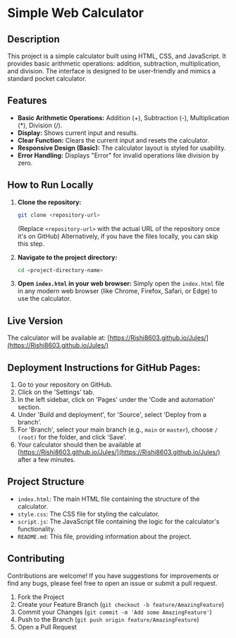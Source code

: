 # Simple Web Calculator

## Description

This project is a simple calculator built using HTML, CSS, and JavaScript. It provides basic arithmetic operations: addition, subtraction, multiplication, and division. The interface is designed to be user-friendly and mimics a standard pocket calculator.

## Features

-   **Basic Arithmetic Operations:** Addition (+), Subtraction (-), Multiplication (*), Division (/).
-   **Display:** Shows current input and results.
-   **Clear Function:** Clears the current input and resets the calculator.
-   **Responsive Design (Basic):** The calculator layout is styled for usability.
-   **Error Handling:** Displays "Error" for invalid operations like division by zero.

## How to Run Locally

1.  **Clone the repository:**
    ```bash
    git clone <repository-url>
    ```
    (Replace `<repository-url>` with the actual URL of the repository once it's on GitHub)
    Alternatively, if you have the files locally, you can skip this step.

2.  **Navigate to the project directory:**
    ```bash
    cd <project-directory-name>
    ```

3.  **Open `index.html` in your web browser:**
    Simply open the `index.html` file in any modern web browser (like Chrome, Firefox, Safari, or Edge) to use the calculator.

## Live Version

The calculator will be available at: [https://Rishi8603.github.io/Jules/](https://Rishi8603.github.io/Jules/)

## Deployment Instructions for GitHub Pages:
1. Go to your repository on GitHub.
2. Click on the 'Settings' tab.
3. In the left sidebar, click on 'Pages' under the 'Code and automation' section.
4. Under 'Build and deployment', for 'Source', select 'Deploy from a branch'.
5. For 'Branch', select your main branch (e.g., `main` or `master`), choose `/ (root)` for the folder, and click 'Save'.
6. Your calculator should then be available at [https://Rishi8603.github.io/Jules/](https://Rishi8603.github.io/Jules/) after a few minutes.

## Project Structure

-   `index.html`: The main HTML file containing the structure of the calculator.
-   `style.css`: The CSS file for styling the calculator.
-   `script.js`: The JavaScript file containing the logic for the calculator's functionality.
-   `README.md`: This file, providing information about the project.

## Contributing

Contributions are welcome! If you have suggestions for improvements or find any bugs, please feel free to open an issue or submit a pull request.

1.  Fork the Project
2.  Create your Feature Branch (`git checkout -b feature/AmazingFeature`)
3.  Commit your Changes (`git commit -m 'Add some AmazingFeature'`)
4.  Push to the Branch (`git push origin feature/AmazingFeature`)
5.  Open a Pull Request